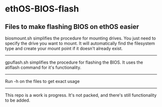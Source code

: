 # ethOS-BIOS-flash
Files to make flashing BIOS on ethOS easier
-------------------------------
biosmount.sh simplifies the procedure for mounting drives. You just need to specify the drive you want to mount. It will automatically find the filesystem type and create your mount point if it doesn't already exist.

----
gpuflash.sh simplifies the procedure for flashing the BIOS. It uses the atiflash command for it's functionality.

----
Run -h on the files to get exact usage

--------------------------------

This repo is a work is progress. It's not packed, and there's still functionality to be added.
